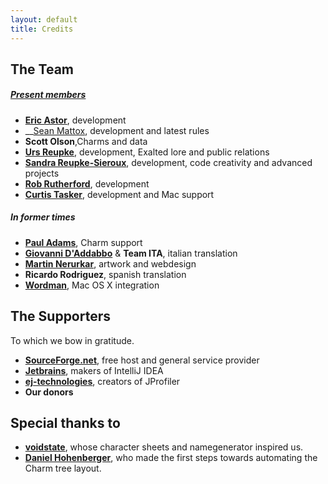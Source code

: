 ```yaml
---
layout: default
title: Credits
---
```

## The Team

##### [Present members](https://github.com/anathema)

* __[Eric Astor](https://plus.google.com/105086402673996622245)__, development
* __[Sean Mattox](https://plus.google.com/108169111610901863311), development and latest rules
* __Scott Olson__,Charms and data
* __[Urs Reupke](https://plus.google.com/100051405258786750070)__, development, Exalted lore and public relations
* __[Sandra Reupke-Sieroux](https://plus.google.com/109141795028026264608)__, development, code creativity and advanced projects
* __[Rob Rutherford](https://plus.google.com/110266164366343816505)__, development
* __[Curtis Tasker](http://curtistasker.com)__, development and Mac support

##### In former times

* __[Paul Adams](http://jontukontar.livejournal.com)__, Charm support
* __[Giovanni D'Addabbo](http://www.exalteditalia.com)__ & __Team ITA__, italian translation
* __[Martin Nerurkar](http://www.dcs-designs.de)__, artwork and webdesign
* __Ricardo Rodriguez__, spanish translation
* __[Wordman](http://rpg.divnull.com/exalted/)__, Mac OS X integration

## The Supporters

To which we bow in gratitude.

* <a href="http://www.sf.net"><b>SourceForge.net</b></a>, free host and general service provider
* <a href="http://www.jetbrains.com"><b>Jetbrains</b><a>, makers of IntelliJ IDEA
* <a href="http://www.ej-technologies.com/products/jprofiler/overview.html"><b>ej-technologies</b></a>, creators of JProfiler
* <b>Our donors</b>

## Special thanks to
* <a href="http://www.voidstate.com"><b>voidstate</b></a>, whose character sheets and namegenerator inspired us.
* <a href="http://www.hd42.de"><b>Daniel Hohenberger</b></a>, who made the first steps towards automating the Charm tree layout.